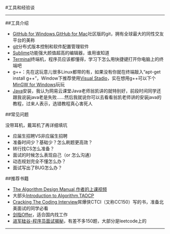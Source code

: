 #工具和经验谈

------

##工具介绍

- [GitHub for Windows][1],[GitHub for Mac][2]社区版的git，拥有全球最大的同性交友平台的美称
- [git][3]分布式版本控制和软件配置管理软件
- [Sublime][4]功能强大颜值超高的编辑器，谁用谁知道
- [Terminal][5]终端机，程序员应该都懂得，学习下怎么用快捷键打开你电脑上的终端吧
- g++：先在这玩意儿很多Linux都带的有，如果没有你就在终端敲入“apt-get install g++”，Window下推荐使用[Visual Stadio][15]，实在想用g++可以下个[MinGW for Windows][6]玩玩
- [Java][7]安装，我认为网易云课堂Java老师翁凯讲的就特别好，前段时间同学还跟我说装java老是失败……然后我就说你可以去看看翁凯老师讲的安装java的教程，过来人表示，选错教程真心害死人

##常见问题

没带耳机，戴耳机了再详细填坑

- 应届生招聘VS非应届生招聘
- 准备时间少？基础少？怎么刷题更高效？
- 转行找CS怎么准备？
- 面试的时候怎么表现自己（or 怎么沟通）
- 动态规划完全不懂怎么办？
- 面试写出了BUG怎么办？

##推荐书籍

- [The Algorithm Design Manual][8],[作者的上课视频][9]
- 大部头[Introduction to Algorithm][10],[TAOCP][11]
- [Cracking The Coding Interview][12]屌爆侠CTCI（又称CC150）写的书，准备北美面试的同学必看
- [剑指Offer][13]，适合国内找工作
- [进军硅谷-程序员面试揭秘][14]，有差不多150题，大部分是leetcode上的


------

[1]:https://windows.github.com/
[2]:https://mac.github.com/
[3]:https://git-scm.com/downloads
[4]:http://www.sublimetext.com/
[5]:https://en.wikipedia.org/wiki/Computer_terminal
[6]:http://sourceforge.net/projects/mingw-w64/?source=recommended
[7]:http://mooc.study.163.com/learn/ZJU-1000002014?tid=1000002010#/learn/content?type=detail&id=1000013004&cid=1000013008
[8]:http://book.douban.com/subject/3072383/
[9]:http://www3.cs.stonybrook.edu/~algorith/video-lectures/
[10]:http://book.douban.com/subject/3904676/
[11]:http://book.douban.com/subject/1418402/
[12]:http://book.douban.com/subject/10436668/
[13]:http://book.douban.com/subject/6966465/
[14]:http://www.amazon.cn/%E8%BF%9B%E5%86%9B%E7%A1%85%E8%B0%B7-%E7%A8%8B%E5%BA%8F%E5%91%98%E9%9D%A2%E8%AF%95%E6%8F%AD%E7%A7%98-%E9%99%88%E4%B8%9C%E9%94%8B/dp/B00IXBJXGA/ref=sr_1_1?ie=UTF8&qid=1438824440&sr=8-1&keywords=%E8%BF%9B%E5%86%9B%E7%A1%85%E8%B0%B7-%E7%A8%8B%E5%BA%8F%E5%91%98%E9%9D%A2%E8%AF%95%E6%8F%AD%E7%A7%98
[15]:https://www.visualstudio.com/en-us/downloads/download-visual-studio-vs.aspx